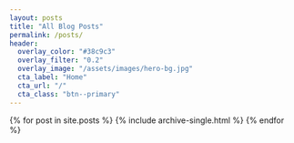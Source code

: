 ```yaml
---
layout: posts
title: "All Blog Posts"
permalink: /posts/
header:
  overlay_color: "#38c9c3"
  overlay_filter: "0.2"
  overlay_image: "/assets/images/hero-bg.jpg"
  cta_label: "Home"
  cta_url: "/"
  cta_class: "btn--primary"
---
```


{% for post in site.posts %}
  {% include archive-single.html %}
{% endfor %}
